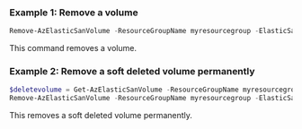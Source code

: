 ### Example 1: Remove a volume 
```powershell
Remove-AzElasticSanVolume -ResourceGroupName myresourcegroup -ElasticSanName myelasticsan -VolumeGroupName myvolumegroup -Name myvolume
```

This command removes a volume. 

### Example 2: Remove a soft deleted volume permanently
```powershell
$deletevolume = Get-AzElasticSanVolume -ResourceGroupName myresourcegroup -ElasticSanName myelasticsan -VolumeGroupName myvolumegroup -AccessSoftDeletedResource true
Remove-AzElasticSanVolume -ResourceGroupName myresourcegroup -ElasticSanName myelasticsan -VolumeGroupName myvolumegroup -Name $deletevolume[0].Name -DeleteType permanent
```

This removes a soft deleted volume permanently.